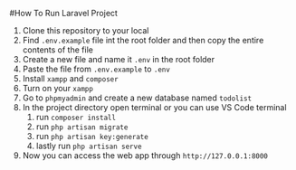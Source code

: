 #How To Run Laravel Project

1. Clone this repository to your local
2. Find `.env.example` file int the root folder and then copy the entire contents of the file
3. Create a new file and name it `.env` in the root folder
4. Paste the file from `.env.example` to `.env`
5. Install `xampp` and `composer`
6. Turn on your `xampp`
7. Go to `phpmyadmin` and create a new database named `todolist`
8. In the project directory open terminal or you can use VS Code terminal
    1. run `composer install`
    2. run `php artisan migrate`
    3. run `php artisan key:generate`
    4. lastly run `php artisan serve`
9. Now you can access the web app through `http://127.0.0.1:8000`
 
